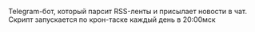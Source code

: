 Telegram-бот, который парсит RSS-ленты и присылает новости в чат. Скрипт запускается по крон-таске каждый день в 20:00мск